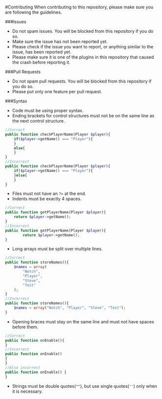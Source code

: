 #Contributing
When contributing to this repository, please make sure you are following the guidelines.

###Issues
- Do not spam issues. You will be blocked from this repository if you do so.
- Make sure the issue has not been reported yet.
- Please check if the issue you want to report, or anything similar to the issue, has been reported yet.
- Please make sure it is one of the plugins in this repository that caused the crash before reporting it.

###Pull Requests
- Do not spam pull requests. You will be blocked from this repository if you do so.
- Please put only one feature per pull request.

###Syntax
- Code must be using proper syntax.
- Ending brackets for control structures must not be on the same line as the next control structure.
```php
//Correct
public function checkPlayerName(Player $player){
    if($player->getName() === "Player"){
    }
    else{
    }
}
//Incorrect
public function checkPlayerName(Player $player){
    if($player->getName() === "Player"){
    }else{
    }
}
```
- Files must not have an `?>` at the end.
- Indents must be exactly 4 spaces.
```php
//Correct
public function getPlayerName(Player $player){
    return $player->getName();
}
//Incorrect
public function getPlayerName(Player $player){
        return $player->getName();
}
```
- Long arrays must be split over multiple lines.
```php
//Correct
public function storeNames(){
    $names = array(
        "Notch",
        "Player",
        "Steve",
        "Test"
    );
}
//Incorrect
public function storeNames(){
    $names = array("Notch", "Player", "Steve", "Test");
}
```
- Opening braces must stay on the same line and must not have spaces before them.
```php
//Correct
public function onEnable(){
}
//Incorrect
public function onEnable()
{
}
//Also incorrect
public function onEnable() {
}
```
- Strings must be double quotes(`""`), but use single quotes(`''`) only when it is necessary.

